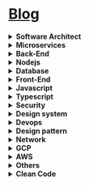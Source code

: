 <h1><a href="https://tamnk74.github.io/blog/">Blog</a></h1>

<details><summary><b>Software Architect</b></summary>
<p>
</p>
</details>

<details><summary><b>Microservices</b></summary>
<p>
  
### Microservice pattern
  
<ul>
  <li><a href="https://tamnk74.github.io/blog/microservices/cqrs-patterns.html">CQRS pattern</a></li>
  <li><a href="https://tamnk74.github.io/blog/microservices/saga-pattern.html">Saga pattern</a></li>
</ul>

 ### Microservice Books
<ul>
  <li><a href="https://info.microsoft.com/rs/157-GQE-382/images/EN-CNTNT-eBook-DesigningDistributedSystems.pdf">EN-CNTNT-eBook-DesigningDistributedSystems.pdf</a></li>

</ul>

</p>
</details>




<details><summary><b>Back-End</b></summary>
<p>
</p>
</details>


<details><summary><b>Nodejs</b></summary>
<p>
</p>
</details>

<details><summary><b>Database</b></summary>
<p>

<ul>
  <li><a href="https://tamnk74.github.io/blog/database/dbms_architecture_overview.html">DBMS architecture overview</a></li>
</ul>
</p>
</details>




<details><summary><b>Front-End</b></summary>
<p>
<ul>
  <li><a href="https://github.com/bradtraversy/design-resources-for-developers">design-resources-for-developers</a></li>
  <li><a href="https://github.com/goabstract/Awesome-Design-Tools">Awesome-Design-Tools</a></li>
  <li><a href="https://github.com/bradtraversy/design-resources-for-developers">design-resources-for-developers</a></li>
</ul>
  
### UI lib

<ul>
  <li><a href="https://www.uidesigndaily.com">UI Design Daily</a></li>
</ul>
</p>

<details><summary><b>Html CSS</b></summary>
<p>

<ul>
  <li><a href="https://tamnk74.github.io/blog/html_css/flexbox.html">Flexbox 1</a></li>
  <li><a href="https://tamnk74.github.io/blog/html_css/index.html">Image - srcset</a></li>
  <li><a href="https://tamnk74.github.io/blog/html_css/sticky.html">Sticky</a></li>
  <li><a href="https://tamnk74.github.io/blog/html_css/sticky2.html">Sticky 2</a></li>
  <li><a href="https://tamnk74.github.io/blog/html_css/sticky3.html">Sticky 3</a></li>
  <li><a href="https://app.bigdevsoon.me/challenges">Frontend challenges</a></li>
</ul>
  
</p>
</details>

</details>



<details><summary><b>Javascript</b></summary>
<p>
</p>
</details>

<details><summary><b>Typescript</b></summary>
<p>
</p>
</details>


<details><summary><b>Security</b></summary>
<p>

<ul>
<li><a href="https://snyk.io/blog/owasp-top-10-proactive-controls-2020">OWASP Top 10 proactive controls</a></li>
</ul>
</p>
</details>

<details><summary><b>Design system</b></summary>
<p>
  
### Design system
<ul>
<li><a href="https://github.com/karanpratapsingh/system-design">System design</a></li>
<li><a href="https://github.com/ByteByteGoHq/system-design-101">System design 101</a></li>
<li><a href="https://github.com/InterviewReady/system-design-resources">System design Resource</a></li>
<li><a href="https://github.com/donnemartin/system-design-primer">System design primer</a></li>
<li><a href="https://github.com/mehdihadeli/awesome-software-architecture">Awesome software architecture</a></li>
<li><a href="https://github.com/arpit20adlakha/Data-Structure-Algorithms-LLD-HLD">Data-Structure-Algorithms-LLD-HLD</a></li>
</ul>

</p>
</details>

<details><summary><b>Devops</b></summary>
<p>
</p>
</details>

<details><summary><b>Design pattern</b></summary>
<p>
  <ul>
    <li><a href="https://github.com/kamranahmedse/design-patterns-for-humans">Desgin pattern for human</a></li>
  </ul>
</p>
</details>

<details><summary><b>Network</b></summary>
<p>
</p>
</details>

<details><summary><b>GCP</b></summary>
<p>
</p>
</details>


<details><summary><b>AWS</b></summary>
<p>
</p>
</details>

<details><summary><b>Others</b></summary>
<p>
  <ul>
    <li><a href="https://github.com/sdmg15/Best-websites-a-programmer-should-visit">Best-websites-a-programmer-should-visit</a></li>
  </ul>

  
</p>
</details>

<details><summary><b>Clean Code</b></summary>
<p>
</p>
</details>
